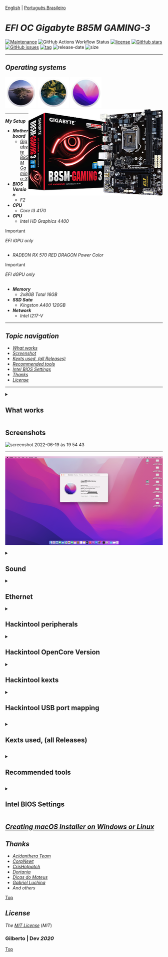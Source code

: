 [English](https://github.com/Gilberto-Mascena/B85M-GAMING-3/blob/main/README.md) |
[Português Brasileiro](https://github.com/Gilberto-Mascena/B85M-GAMING-3/blob/main/README-pt_br.md)

# *EFI OC Gigabyte B85M GAMING-3*

[![Maintenance](https://img.shields.io/badge/Maintained%3F-yes-green.svg)](https://GitHub.com/Gilberto-Mascena/B85M-GAMING-3)
![GitHub Actions Workflow Status](https://img.shields.io/github/actions/workflow/status/Gilberto-Mascena/B85M-GAMING-3/.github%2Fworkflows%2Fbuild.yml)
[![license](https://img.shields.io/github/license/Gilberto-Mascena/B85M-GAMING-3)](https://github.com/Gilberto-Mascena/B85M-GAMING-3?tab=MIT-1-ov-file)
[![GitHub stars](https://img.shields.io/github/stars/Gilberto-Mascena/B85M-GAMING-3)](https://github.com/Gilberto-Mascena/B85M-GAMING-3/stargazers)
[![GitHub issues](https://img.shields.io/github/issues/Gilberto-Mascena/B85M-GAMING-3)](https://github.com/Gilberto-Mascena/B85M-GAMING-3/issues)
[![tag](https://img.shields.io/github/v/release/Gilberto-Mascena/Z390M_GAMING?include_prereleases)](https://github.com/Gilberto-Mascena/B85M-GAMING-3/releases)
![release-date](https://img.shields.io/github/release-date/Gilberto-Mascena/B85M-GAMING-3)
![size](https://img.shields.io/github/repo-size/Gilberto-Mascena/B85M-GAMING-3)

---

## *Operating systems*

<div align="left">  
  <img width="100" src="./img/macos-catalina-icon.png" alt="macOS Catalina icons"> 
  <img width="100" src="./img/macos-big-sur-icon.png" alt="macOS Big Sur icons"> 
  <img width="100" src="./img/macos-monterey-icon.png" alt="macOS Monterey icons">   
</div>

<div>
  <img align="right" src="./img/banner.png" alt="photo B85M GAMING 3" width="430">
</div>

---

_**My Setup**_

 - _**Motherboard**_
   - [*Gigabyte B85M Gaming-3*](https://www.gigabyte.com/br/Motherboard/GA-B85M-Gaming-3-rev-10#ov)
 - _**BIOS Version**_
   - *F2*
 - _**CPU**_
   - *Core I3 4170*
 - _**GPU**_
   - *Intel HD Graphics 4400*
> [!IMPORTANT]
> _EFI iGPU only_

##
   - *RADEON RX 570 RED DRAGON Power Color*
> [!IMPORTANT]
> _EFI dGPU only_

##

 - _**Memory**_
   - *2x8GB Total 16GB*
 - _**SSD Sata**_
   - *Kingston A400 120GB*
 - _**Network**_
   - *Intel I217-V*

---

<a name="anchor"></a>

## _Topic navigation_

- [*What works*](#anchor1)
- [*Screenshot*](#anchor2)
- [*Kexts used, (all Releases)*](#anchor3)
- [*Recommended tools*](#anchor4)
- [*Intel BIOS Settings*](#anchor5)
- [*Thanks*](#anchor6)
- [*License* ](#anchor7)

---

<a id="anchor1"></a>

<details><summary><h2>What works</h2></summary>

- [x] *Video (onbord HDMI)*
- [x] *Sound*
- [x] *Network*
- [x] *USB*
- [x] *Sleep*

[Top](#anchor)
</details>

<a id="anchor2"></a>

## Screenshots

![screenshot 2022-06-19 às 19 54 43](https://user-images.githubusercontent.com/103699861/175837721-556d1306-439d-4d54-94ea-f96bef419adb.png) 

---
![about](./img/about.png)

<details><summary><h2>Sound</h2></summary>

![sound](./img/sound.png)
</details>

<details><summary><h2>Ethernet</h2></summary>

![nwtwork](./img/network.png)
</details>

<details><summary><h2>Hackintool peripherals</h2></summary>

![screenshot 2022-09-07 às 20 44 59](https://user-images.githubusercontent.com/103699861/189007640-4b0ecb58-bf56-4123-945d-c59d5a197017.png)
![peripherals](./img/peripherals.png)
</details>

<details><summary><h2>Hackintool OpenCore Version</h2></summary>

![opencore-version](./img/opencore-version.png)
</details>

<details><summary><h2>Hackintool kexts</h2></summary>

![kexts](./img/kexts.png)
</details>

<details><summary><h2>Hackintool USB port mapping</h2></summary>

![mapping-usb](./img/usb-mapping.png)

[Top](#anchor)
</details>

<a id="anchor3"></a>

<details><summary><h2>Kexts used, (all Releases)</h2></summary>

- *[`WhateverGreen.kext`](https://github.com/acidanthera/WhateverGreen)*
- *[`Lilu.kext`](https://github.com/acidanthera/Lilu)*
- *[`VirtualSMC`](https://github.com/acidanthera/VirtualSMC), only: `VirtualSMC.kext`, `SMCProcessor.kext` and `SMCSuperIO.kext`*.
- *[`IntelMausi.kext`](https://github.com/acidanthera/IntelMausi)*
- *[`CpuTscSync.kext`](https://github.com/acidanthera/CpuTscSync)*
- *[`AppleALC.kext`](https://github.com/acidanthera/AppleALC)*
- *`USBMap.kext`*

[Top](#anchor)
</details>

<a id="anchor4"></a>

<details><summary><h2>Recommended tools</h2></summary>

* Recommendation 1
  * *Use [`GenSMBIOS`](https://github.com/corpnewt/GenSMBIOS), to generate new serials for your SMBIOS in order to avoid conflicts with iServices.*
* Recommendation 2
  * *Use [`ProperTree`](https://github.com/corpnewt/ProperTree), to edit your config.plist.*     
* Recommendation 3
  * *Use [`USBMap`](https://github.com/corpnewt/USBMap), to map your USB ports, starting from OC 0.9.3, they can be mapped with XHCIPortLimit enabled in config.plist + [`USBInjectAll`](https://github.com/Sniki/OS-X-USB-Inject-All/releases).*
* Recommendation 4
  * *Extract your DSDT from windows.*
  * *Use [`SSDTTime`](https://github.com/corpnewt/SSDTTime), to generate your SSDT patches.*    
* Recommendation 5
  * *Use [`MaciASL`](https://github.com/acidanthera/MaciASL), to compile your patches into SSDT.*

[Top](#anchor)
</details>

<a id="anchor5"></a>

<details><summary><h2>Intel BIOS Settings</h2></summary>

- [*OpenCore Install Guide*](https://dortania.github.io/OpenCore-Install-Guide/config.plist/haswell.html#intel-bios-settings)

[Top](#anchor)
</details>

## [_Creating macOS Installer on Windows or Linux_](https://github.com/Gilberto-Mascena/How-to-create-a-macOS-installer-without-a-Mac)


<a id="anchor6"></a>

## *Thanks*

- [*Acidanthera Team*](https://github.com/acidanthera)
- [*CorpNewt*](https://github.com/corpnewt)
- [*CrisHotpatch*](https://t.me/crishotpatch)
- [*Dortania*](https://dortania.github.io/OpenCore-Install-Guide/config.plist/haswell.html)
- [*Dicas do Mateus*](https://www.youtube.com/c/DicasdoMateus)
- [*Gabriel Luchina*](https://www.youtube.com/c/GabrielLuchina)
- *And others*

[Top](#anchor)

<a id="anchor7"></a>

## *License* 

*The* [*MIT License*](LICENSE.md) (*MIT*)

### Gilberto | Dev _2020_

[Top](#anchor)
